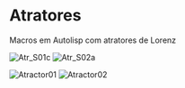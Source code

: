# Atratores
Macros em Autolisp com atratores de Lorenz

![Atr_S01c](https://user-images.githubusercontent.com/9437020/179296103-b6478e53-4471-48c1-a51b-0cc6c5321285.jpg)
![Atr_S02a](https://user-images.githubusercontent.com/9437020/179296894-3f7fb3b3-a8a4-40ef-a33f-a6f20abfb52c.jpg)

![Atractor01](https://user-images.githubusercontent.com/9437020/179297111-92211cd6-68ad-44dd-a4a5-2359d9551448.jpg)
![Atractor02](https://user-images.githubusercontent.com/9437020/179297119-bcdfde43-e363-408f-93dd-214e4fc593cc.jpg)



